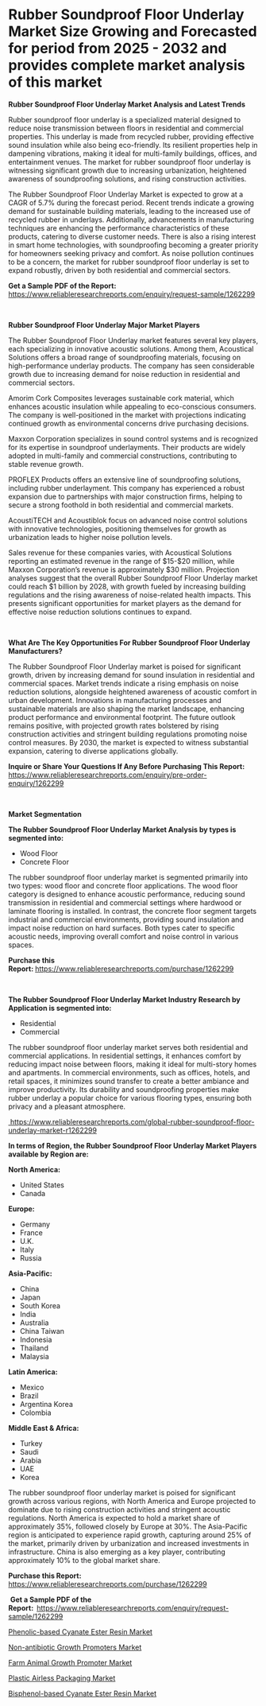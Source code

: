 <p><h1>Rubber Soundproof Floor Underlay Market Size Growing and Forecasted for period from 2025 - 2032 and provides complete market analysis of this market</h1></p><p><strong>Rubber Soundproof Floor Underlay Market Analysis and Latest Trends</strong></p>
<p><p>Rubber soundproof floor underlay is a specialized material designed to reduce noise transmission between floors in residential and commercial properties. This underlay is made from recycled rubber, providing effective sound insulation while also being eco-friendly. Its resilient properties help in dampening vibrations, making it ideal for multi-family buildings, offices, and entertainment venues. The market for rubber soundproof floor underlay is witnessing significant growth due to increasing urbanization, heightened awareness of soundproofing solutions, and rising construction activities.</p><p>The Rubber Soundproof Floor Underlay Market is expected to grow at a CAGR of 5.7% during the forecast period. Recent trends indicate a growing demand for sustainable building materials, leading to the increased use of recycled rubber in underlays. Additionally, advancements in manufacturing techniques are enhancing the performance characteristics of these products, catering to diverse customer needs. There is also a rising interest in smart home technologies, with soundproofing becoming a greater priority for homeowners seeking privacy and comfort. As noise pollution continues to be a concern, the market for rubber soundproof floor underlay is set to expand robustly, driven by both residential and commercial sectors.</p></p>
<p><strong>Get a Sample PDF of the Report:&nbsp;</strong> <a href="https://www.reliableresearchreports.com/enquiry/request-sample/1262299?utm_campaign=9&utm_medium=2&utm_source=Github&utm_content=ia&utm_term=02022025&utm_id=rubber-soundproof-floor-underlay">https://www.reliableresearchreports.com/enquiry/request-sample/1262299</a></p>
<p>&nbsp;</p>
<p><strong>Rubber Soundproof Floor Underlay Major Market Players</strong></p>
<p><p>The Rubber Soundproof Floor Underlay market features several key players, each specializing in innovative acoustic solutions. Among them, Acoustical Solutions offers a broad range of soundproofing materials, focusing on high-performance underlay products. The company has seen considerable growth due to increasing demand for noise reduction in residential and commercial sectors.</p><p>Amorim Cork Composites leverages sustainable cork material, which enhances acoustic insulation while appealing to eco-conscious consumers. The company is well-positioned in the market with projections indicating continued growth as environmental concerns drive purchasing decisions.</p><p>Maxxon Corporation specializes in sound control systems and is recognized for its expertise in soundproof underlayments. Their products are widely adopted in multi-family and commercial constructions, contributing to stable revenue growth.</p><p>PROFLEX Products offers an extensive line of soundproofing solutions, including rubber underlayment. This company has experienced a robust expansion due to partnerships with major construction firms, helping to secure a strong foothold in both residential and commercial markets.</p><p>AcoustiTECH and Acoustiblok focus on advanced noise control solutions with innovative technologies, positioning themselves for growth as urbanization leads to higher noise pollution levels. </p><p>Sales revenue for these companies varies, with Acoustical Solutions reporting an estimated revenue in the range of $15-$20 million, while Maxxon Corporation’s revenue is approximately $30 million. Projection analyses suggest that the overall Rubber Soundproof Floor Underlay market could reach $1 billion by 2028, with growth fueled by increasing building regulations and the rising awareness of noise-related health impacts. This presents significant opportunities for market players as the demand for effective noise reduction solutions continues to expand.</p></p>
<p>&nbsp;</p>
<p><strong>What Are The Key Opportunities For Rubber Soundproof Floor Underlay Manufacturers?</strong></p>
<p><p>The Rubber Soundproof Floor Underlay market is poised for significant growth, driven by increasing demand for sound insulation in residential and commercial spaces. Market trends indicate a rising emphasis on noise reduction solutions, alongside heightened awareness of acoustic comfort in urban development. Innovations in manufacturing processes and sustainable materials are also shaping the market landscape, enhancing product performance and environmental footprint. The future outlook remains positive, with projected growth rates bolstered by rising construction activities and stringent building regulations promoting noise control measures. By 2030, the market is expected to witness substantial expansion, catering to diverse applications globally.</p></p>
<p><strong>Inquire or Share Your Questions If Any Before Purchasing This Report:</strong> <a href="https://www.reliableresearchreports.com/enquiry/pre-order-enquiry/1262299?utm_campaign=9&utm_medium=2&utm_source=Github&utm_content=ia&utm_term=02022025&utm_id=rubber-soundproof-floor-underlay">https://www.reliableresearchreports.com/enquiry/pre-order-enquiry/1262299</a></p>
<p>&nbsp;</p>
<p><strong>Market Segmentation</strong></p>
<p><strong>The Rubber Soundproof Floor Underlay Market Analysis by types is segmented into:</strong></p>
<p><ul><li>Wood Floor</li><li>Concrete Floor</li></ul></p>
<p><p>The rubber soundproof floor underlay market is segmented primarily into two types: wood floor and concrete floor applications. The wood floor category is designed to enhance acoustic performance, reducing sound transmission in residential and commercial settings where hardwood or laminate flooring is installed. In contrast, the concrete floor segment targets industrial and commercial environments, providing sound insulation and impact noise reduction on hard surfaces. Both types cater to specific acoustic needs, improving overall comfort and noise control in various spaces.</p></p>
<p><strong>Purchase this Report:&nbsp;</strong><a href="https://www.reliableresearchreports.com/purchase/1262299?utm_campaign=9&utm_medium=2&utm_source=Github&utm_content=ia&utm_term=02022025&utm_id=rubber-soundproof-floor-underlay">https://www.reliableresearchreports.com/purchase/1262299</a></p>
<p>&nbsp;</p>
<p><strong>The Rubber Soundproof Floor Underlay Market Industry Research by Application is segmented into:</strong></p>
<p><ul><li>Residential</li><li>Commercial</li></ul></p>
<p><p>The rubber soundproof floor underlay market serves both residential and commercial applications. In residential settings, it enhances comfort by reducing impact noise between floors, making it ideal for multi-story homes and apartments. In commercial environments, such as offices, hotels, and retail spaces, it minimizes sound transfer to create a better ambiance and improve productivity. Its durability and soundproofing properties make rubber underlay a popular choice for various flooring types, ensuring both privacy and a pleasant atmosphere.</p></p>
<p><a href="https://www.reliableresearchreports.com/global-rubber-soundproof-floor-underlay-market-r1262299?utm_campaign=9&utm_medium=2&utm_source=Github&utm_content=ia&utm_term=02022025&utm_id=rubber-soundproof-floor-underlay">&nbsp;https://www.reliableresearchreports.com/global-rubber-soundproof-floor-underlay-market-r1262299</a></p>
<p><strong>In terms of Region, the Rubber Soundproof Floor Underlay Market Players available by Region are:</strong></p>
<p>
    <p> <strong> North America: </strong>
        <ul>
            <li>United States</li>
            <li>Canada</li>
        </ul>
        </p> 
    <p> <strong> Europe: </strong>
        <ul>
            <li>Germany</li>
            <li>France</li>
            <li>U.K.</li>
            <li>Italy</li>
            <li>Russia</li>
        </ul>
        </p> 
    <p> <strong> Asia-Pacific: </strong>
        <ul>
            <li>China</li>
            <li>Japan</li>
            <li>South Korea</li>
            <li>India</li>
            <li>Australia</li>
            <li>China Taiwan</li>
            <li>Indonesia</li>
            <li>Thailand</li>
            <li>Malaysia</li>
        </ul>
        </p> 
    <p> <strong> Latin America: </strong>
        <ul>
            <li>Mexico</li>
            <li>Brazil</li>
            <li>Argentina Korea</li>
            <li>Colombia</li>
        </ul>
        </p> 
    <p> <strong> Middle East & Africa: </strong>
        <ul>
            <li>Turkey</li>
            <li>Saudi</li>
            <li>Arabia</li>
            <li>UAE</li>
            <li>Korea</li>
        </ul>
    </p>
    </p>
<p><p>The rubber soundproof floor underlay market is poised for significant growth across various regions, with North America and Europe projected to dominate due to rising construction activities and stringent acoustic regulations. North America is expected to hold a market share of approximately 35%, followed closely by Europe at 30%. The Asia-Pacific region is anticipated to experience rapid growth, capturing around 25% of the market, primarily driven by urbanization and increased investments in infrastructure. China is also emerging as a key player, contributing approximately 10% to the global market share.</p></p>
<p><strong>Purchase this Report: </strong><a href="https://www.reliableresearchreports.com/purchase/1262299?utm_campaign=9&utm_medium=2&utm_source=Github&utm_content=ia&utm_term=02022025&utm_id=rubber-soundproof-floor-underlay">https://www.reliableresearchreports.com/purchase/1262299</a></p>
<p>&nbsp;<strong>Get a Sample PDF of the Report:&nbsp;&nbsp;</strong><a href="https://www.reliableresearchreports.com/enquiry/request-sample/1262299?utm_campaign=9&utm_medium=2&utm_source=Github&utm_content=ia&utm_term=02022025&utm_id=rubber-soundproof-floor-underlay">https://www.reliableresearchreports.com/enquiry/request-sample/1262299</a></p>
<p><strong></strong></p>
<p><p><a href="https://github.com/jamastodola515/Market-Research-Report-List-1/blob/main/phenolic-based-cyanate-ester-resin-market.md?utm_campaign=9&utm_medium=2&utm_source=Github&utm_content=ia&utm_term=02022025&utm_id=rubber-soundproof-floor-underlay">Phenolic-based Cyanate Ester Resin Market</a></p><p><a href="https://github.com/savannabyun726/Market-Research-Report-List-1/blob/main/non-antibiotic-growth-promoters-market.md?utm_campaign=9&utm_medium=2&utm_source=Github&utm_content=ia&utm_term=02022025&utm_id=rubber-soundproof-floor-underlay">Non-antibiotic Growth Promoters Market</a></p><p><a href="https://github.com/organophelia8282/Market-Research-Report-List-1/blob/main/farm-animal-growth-promoter-market.md?utm_campaign=9&utm_medium=2&utm_source=Github&utm_content=ia&utm_term=02022025&utm_id=rubber-soundproof-floor-underlay">Farm Animal Growth Promoter Market</a></p><p><a href="https://github.com/ulyssacrayne00231/Market-Research-Report-List-1/blob/main/plastic-airless-packaging-market.md?utm_campaign=9&utm_medium=2&utm_source=Github&utm_content=ia&utm_term=02022025&utm_id=rubber-soundproof-floor-underlay">Plastic Airless Packaging Market</a></p><p><a href="https://github.com/danikabiele541/Market-Research-Report-List-1/blob/main/bisphenol-based-cyanate-ester-resin-market.md?utm_campaign=9&utm_medium=2&utm_source=Github&utm_content=ia&utm_term=02022025&utm_id=rubber-soundproof-floor-underlay">Bisphenol-based Cyanate Ester Resin Market</a></p></p>